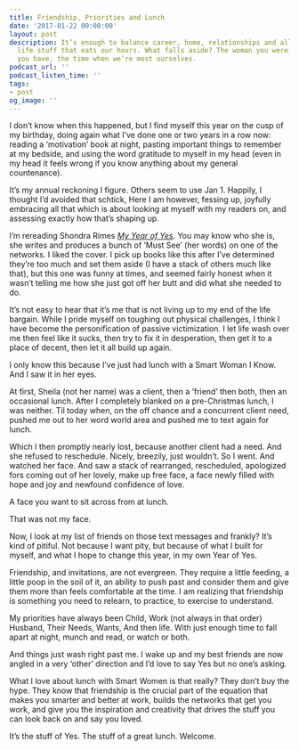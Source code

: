 ```yaml
---
title: Friendship, Priorities and Lunch
date: '2017-01-22 00:00:00'
layout: post
description: It’s enough to balance career, home, relationships and all the attendant
  life stuff that eats our hours. What falls aside? The woman you were, the friends
  you have, the time when we’re most ourselves.
podcast_url: ''
podcast_listen_time: ''
tags:
- post
og_image: ''
---
```

I don’t know when this happened, but I find myself this year on the cusp of my birthday, doing again what I’ve done one or two years in a row now: reading a ‘motivation’ book at night, pasting important things to remember at my bedside, and using the word gratitude to myself in my head (even in my head it feels wrong if you know anything about my general countenance).

It’s my annual reckoning I figure. Others seem to use Jan 1\. Happily, I thought I’d avoided that schtick, Here I am however, fessing up, joyfully embracing all that which is about looking at myself with my readers on, and assessing exactly how that’s shaping up.

I’m rereading Shondra Rimes <u>_My Year of Yes_</u>. You may know who she is, she writes and produces a bunch of ‘Must See’ (her words) on one of the networks. I liked the cover. I pick up books like this after I’ve determined they’re too much and set them aside (I have a stack of others much like that), but this one was funny at times, and seemed fairly honest when it wasn’t telling me how she just got off her butt and did what she needed to do.

It’s not easy to hear that it’s me that is not living up to my end of the life bargain. While I pride myself on toughing out physical challenges, I think I have become the personification of passive victimization. I let life wash over me then feel like it sucks, then try to fix it in desperation, then get it to a place of decent, then let it all build up again.

I only know this because I’ve just had lunch with a Smart Woman I Know. And I saw it in her eyes.

At first, Sheila (not her name) was a client, then a ‘friend’ then both, then an occasional lunch. After I completely blanked on a pre-Christmas lunch, I was neither. Til today when, on the off chance and a concurrent client need, pushed me out to her word world area and pushed me to text again for lunch.

Which I then promptly nearly lost, because another client had a need. And she refused to reschedule. Nicely, breezily, just wouldn’t. So I went. And watched her face. And saw a stack of rearranged, rescheduled, apologized fors coming out of her lovely, make up free face, a face newly filled with hope and joy and newfound confidence of love.

A face you want to sit across from at lunch.

That was not my face.

Now, I look at my list of friends on those text messages and frankly? It’s kind of pitiful. Not because I want pity, but because of what I built for myself, and what I hope to change this year, in my own Year of Yes.

Friendship, and invitations, are not evergreen. They require a little feeding, a little poop in the soil of it, an ability to push past and consider them and give them more than feels comfortable at the time. I am realizing that friendship is something you need to relearn, to practice, to exercise to understand.

My priorities have always been Child, Work (not always in that order) Husband, Their Needs, Wants, And then life. With just enough time to fall apart at night, munch and read, or watch or both.

And things just wash right past me. I wake up and my best friends are now angled in a very ‘other’ direction and I’d love to say Yes but no one’s asking.

What I love about lunch with Smart Women is that really? They don’t buy the hype. They know that friendship is the crucial part of the equation that makes you smarter and better at work, builds the networks that get you work, and give you the inspiration and creativity that drives the stuff you can look back on and say you loved.

It’s the stuff of Yes. The stuff of a great lunch. Welcome.